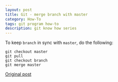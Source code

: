 ```yaml
---
layout: post
title: Git - merge branch with master
category: How-To
tags: git program how-to
description: git know how series
---
```


To keep `branch` in sync with `master`, do the following:

	git checkout master
	git pull
	git checkout branch
	git merge master

[Original post](http://stackoverflow.com/questions/16329776/how-to-keep-a-git-branch-in-sync-with-master)